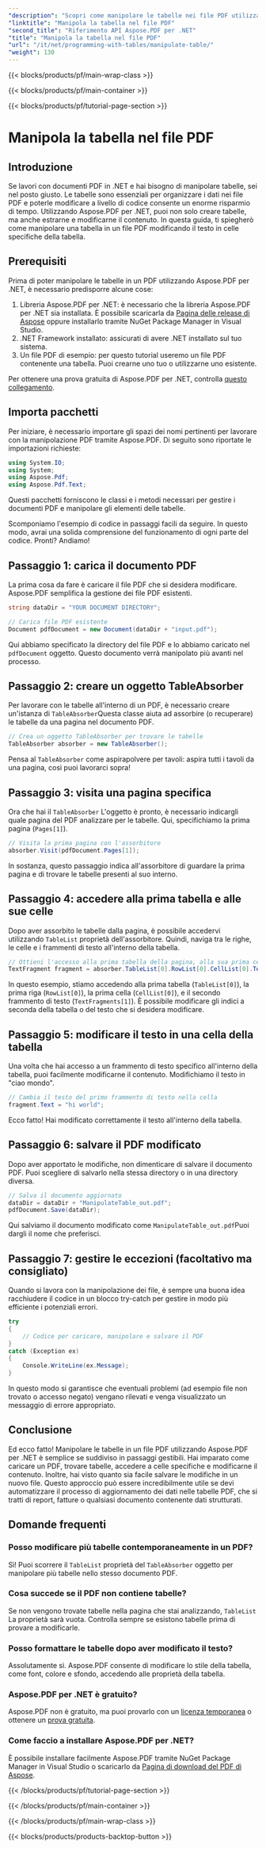 ```yaml
---
"description": "Scopri come manipolare le tabelle nei file PDF utilizzando Aspose.PDF per .NET con un tutorial dettagliato, che include esempi di codice e best practice."
"linktitle": "Manipola la tabella nel file PDF"
"second_title": "Riferimento API Aspose.PDF per .NET"
"title": "Manipola la tabella nel file PDF"
"url": "/it/net/programming-with-tables/manipulate-table/"
"weight": 130
---
```


{{< blocks/products/pf/main-wrap-class >}}

{{< blocks/products/pf/main-container >}}

{{< blocks/products/pf/tutorial-page-section >}}

# Manipola la tabella nel file PDF

## Introduzione

Se lavori con documenti PDF in .NET e hai bisogno di manipolare tabelle, sei nel posto giusto. Le tabelle sono essenziali per organizzare i dati nei file PDF e poterle modificare a livello di codice consente un enorme risparmio di tempo. Utilizzando Aspose.PDF per .NET, puoi non solo creare tabelle, ma anche estrarne e modificarne il contenuto. In questa guida, ti spiegherò come manipolare una tabella in un file PDF modificando il testo in celle specifiche della tabella.

## Prerequisiti

Prima di poter manipolare le tabelle in un PDF utilizzando Aspose.PDF per .NET, è necessario predisporre alcune cose:

1. Libreria Aspose.PDF per .NET: è necessario che la libreria Aspose.PDF per .NET sia installata. È possibile scaricarla da [Pagina delle release di Aspose](https://releases.aspose.com/pdf/net/) oppure installarlo tramite NuGet Package Manager in Visual Studio.
2. .NET Framework installato: assicurati di avere .NET installato sul tuo sistema.
3. Un file PDF di esempio: per questo tutorial useremo un file PDF contenente una tabella. Puoi crearne uno tuo o utilizzarne uno esistente.

Per ottenere una prova gratuita di Aspose.PDF per .NET, controlla [questo collegamento](https://releases.aspose.com/).

## Importa pacchetti

Per iniziare, è necessario importare gli spazi dei nomi pertinenti per lavorare con la manipolazione PDF tramite Aspose.PDF. Di seguito sono riportate le importazioni richieste:

```csharp
using System.IO;
using System;
using Aspose.Pdf;
using Aspose.Pdf.Text;
```

Questi pacchetti forniscono le classi e i metodi necessari per gestire i documenti PDF e manipolare gli elementi delle tabelle.

Scomponiamo l'esempio di codice in passaggi facili da seguire. In questo modo, avrai una solida comprensione del funzionamento di ogni parte del codice. Pronti? Andiamo!

## Passaggio 1: carica il documento PDF

La prima cosa da fare è caricare il file PDF che si desidera modificare. Aspose.PDF semplifica la gestione dei file PDF esistenti.

```csharp
string dataDir = "YOUR DOCUMENT DIRECTORY";

// Carica file PDF esistente
Document pdfDocument = new Document(dataDir + "input.pdf");
```

Qui abbiamo specificato la directory del file PDF e lo abbiamo caricato nel `pdfDocument` oggetto. Questo documento verrà manipolato più avanti nel processo.

## Passaggio 2: creare un oggetto TableAbsorber

Per lavorare con le tabelle all'interno di un PDF, è necessario creare un'istanza di `TableAbsorber`Questa classe aiuta ad assorbire (o recuperare) le tabelle da una pagina nel documento PDF.

```csharp
// Crea un oggetto TableAbsorber per trovare le tabelle
TableAbsorber absorber = new TableAbsorber();
```

Pensa al `TableAbsorber` come aspirapolvere per tavoli: aspira tutti i tavoli da una pagina, così puoi lavorarci sopra!

## Passaggio 3: visita una pagina specifica

Ora che hai il `TableAbsorber` L'oggetto è pronto, è necessario indicargli quale pagina del PDF analizzare per le tabelle. Qui, specifichiamo la prima pagina (`Pages[1]`).

```csharp
// Visita la prima pagina con l'assorbitore
absorber.Visit(pdfDocument.Pages[1]);
```

In sostanza, questo passaggio indica all'assorbitore di guardare la prima pagina e di trovare le tabelle presenti al suo interno.

## Passaggio 4: accedere alla prima tabella e alle sue celle

Dopo aver assorbito le tabelle dalla pagina, è possibile accedervi utilizzando `TableList` proprietà dell'assorbitore. Quindi, naviga tra le righe, le celle e i frammenti di testo all'interno della tabella.

```csharp
// Ottieni l'accesso alla prima tabella della pagina, alla sua prima cella e ai frammenti di testo in essa contenuti
TextFragment fragment = absorber.TableList[0].RowList[0].CellList[0].TextFragments[1];
```

In questo esempio, stiamo accedendo alla prima tabella (`TableList[0]`), la prima riga (`RowList[0]`), la prima cella (`CellList[0]`), e il secondo frammento di testo (`TextFragments[1]`). È possibile modificare gli indici a seconda della tabella o del testo che si desidera modificare.

## Passaggio 5: modificare il testo in una cella della tabella

Una volta che hai accesso a un frammento di testo specifico all'interno della tabella, puoi facilmente modificarne il contenuto. Modifichiamo il testo in "ciao mondo".

```csharp
// Cambia il testo del primo frammento di testo nella cella
fragment.Text = "hi world";
```

Ecco fatto! Hai modificato correttamente il testo all'interno della tabella.

## Passaggio 6: salvare il PDF modificato

Dopo aver apportato le modifiche, non dimenticare di salvare il documento PDF. Puoi scegliere di salvarlo nella stessa directory o in una directory diversa.

```csharp
// Salva il documento aggiornato
dataDir = dataDir + "ManipulateTable_out.pdf";
pdfDocument.Save(dataDir);
```

Qui salviamo il documento modificato come `ManipulateTable_out.pdf`Puoi dargli il nome che preferisci.

## Passaggio 7: gestire le eccezioni (facoltativo ma consigliato)

Quando si lavora con la manipolazione dei file, è sempre una buona idea racchiudere il codice in un blocco try-catch per gestire in modo più efficiente i potenziali errori.

```csharp
try
{
    // Codice per caricare, manipolare e salvare il PDF
}
catch (Exception ex)
{
    Console.WriteLine(ex.Message);
}
```

In questo modo si garantisce che eventuali problemi (ad esempio file non trovato o accesso negato) vengano rilevati e venga visualizzato un messaggio di errore appropriato.

## Conclusione

Ed ecco fatto! Manipolare le tabelle in un file PDF utilizzando Aspose.PDF per .NET è semplice se suddiviso in passaggi gestibili. Hai imparato come caricare un PDF, trovare tabelle, accedere a celle specifiche e modificarne il contenuto. Inoltre, hai visto quanto sia facile salvare le modifiche in un nuovo file. Questo approccio può essere incredibilmente utile se devi automatizzare il processo di aggiornamento dei dati nelle tabelle PDF, che si tratti di report, fatture o qualsiasi documento contenente dati strutturati.

## Domande frequenti

### Posso modificare più tabelle contemporaneamente in un PDF?  
Sì! Puoi scorrere il `TableList` proprietà del `TableAbsorber` oggetto per manipolare più tabelle nello stesso documento PDF.

### Cosa succede se il PDF non contiene tabelle?  
Se non vengono trovate tabelle nella pagina che stai analizzando, `TableList` La proprietà sarà vuota. Controlla sempre se esistono tabelle prima di provare a modificarle.

### Posso formattare le tabelle dopo aver modificato il testo?  
Assolutamente sì. Aspose.PDF consente di modificare lo stile della tabella, come font, colore e sfondo, accedendo alle proprietà della tabella.

### Aspose.PDF per .NET è gratuito?  
Aspose.PDF non è gratuito, ma puoi provarlo con un [licenza temporanea](https://purchase.aspose.com/temporary-license/) o ottenere un [prova gratuita](https://releases.aspose.com/).

### Come faccio a installare Aspose.PDF per .NET?  
È possibile installare facilmente Aspose.PDF tramite NuGet Package Manager in Visual Studio o scaricarlo da [Pagina di download del PDF di Aspose](https://releases.aspose.com/pdf/net/).

{{< /blocks/products/pf/tutorial-page-section >}}

{{< /blocks/products/pf/main-container >}}

{{< /blocks/products/pf/main-wrap-class >}}

{{< blocks/products/products-backtop-button >}}